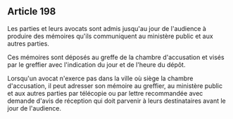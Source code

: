 Article 198
----
Les parties et leurs avocats sont admis jusqu'au jour de l'audience à produire
des mémoires qu'ils communiquent au ministère public et aux autres parties.

Ces mémoires sont déposés au greffe de la chambre d'accusation et visés par le
greffier avec l'indication du jour et de l'heure du dépôt.

Lorsqu'un avocat n'exerce pas dans la ville où siège la chambre d'accusation, il
peut adresser son mémoire au greffier, au ministère public et aux autres parties
par télécopie ou par lettre recommandée avec demande d'avis de réception qui
doit parvenir à leurs destinataires avant le jour de l'audience.
